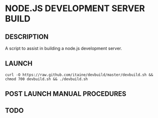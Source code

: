 # NODE.JS DEVELOPMENT SERVER BUILD

## DESCRIPTION

A script to assist in building a node.js development server.

## LAUNCH

`curl -O https://raw.github.com/itaine/devbuild/master/devbuild.sh && chmod 700 devbuild.sh && ./devbuild.sh`

## POST LAUNCH MANUAL PROCEDURES


## TODO

